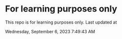 # For learning purposes only
This repo is for learning purposes only.
Last updated at

Wednesday, September 6, 2023 7:49:43 AM

